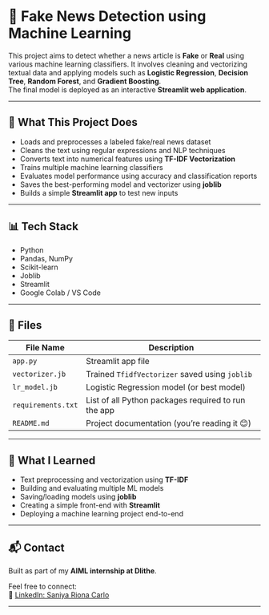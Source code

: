 # 📰 Fake News Detection using Machine Learning

This project aims to detect whether a news article is **Fake** or **Real** using various machine learning classifiers. It involves cleaning and vectorizing textual data and applying models such as **Logistic Regression**, **Decision Tree**, **Random Forest**, and **Gradient Boosting**.  
The final model is deployed as an interactive **Streamlit web application**.

---

## 🚀 What This Project Does

- Loads and preprocesses a labeled fake/real news dataset
- Cleans the text using regular expressions and NLP techniques
- Converts text into numerical features using **TF-IDF Vectorization**
- Trains multiple machine learning classifiers
- Evaluates model performance using accuracy and classification reports
- Saves the best-performing model and vectorizer using **joblib**
- Builds a simple **Streamlit app** to test new inputs

---

## 📊 Tech Stack

- Python  
- Pandas, NumPy  
- Scikit-learn  
- Joblib  
- Streamlit  
- Google Colab / VS Code

---

## 📂 Files

| File Name         | Description                                           |
|------------------|-------------------------------------------------------|
| `app.py`         | Streamlit app file                                    |
| `vectorizer.jb`  | Trained `TfidfVectorizer` saved using `joblib`        |
| `lr_model.jb`    | Logistic Regression model (or best model)             |
| `requirements.txt`| List of all Python packages required to run the app |
| `README.md`      | Project documentation (you’re reading it 😊)          |

---

## 🧠 What I Learned

- Text preprocessing and vectorization using **TF-IDF**
- Building and evaluating multiple ML models
- Saving/loading models using **joblib**
- Creating a simple front-end with **Streamlit**
- Deploying a machine learning project end-to-end

---

## 📬 Contact

Built as part of my **AIML internship at Dlithe**.


Feel free to connect:  
🔗 [LinkedIn: Saniya Riona Carlo](www.linkedin.com/in/saniya-riona-carlo-8ab116323)

---



